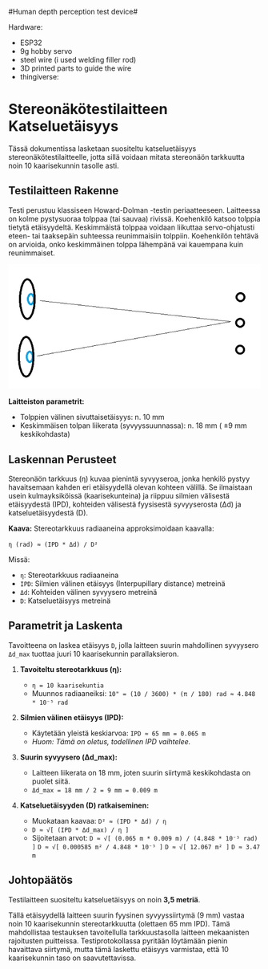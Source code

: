 #Human depth perception test device#


Hardware:
- ESP32
- 9g hobby servo
- steel wire (i used welding filler rod)
- 3D printed parts to guide the wire
-   thingiverse: 


# Stereonäkötestilaitteen Katseluetäisyys

Tässä dokumentissa lasketaan suositeltu katseluetäisyys stereonäkötestilaitteelle, jotta sillä voidaan mitata stereonäön tarkkuutta noin 10 kaarisekunnin tasolle asti.

## Testilaitteen Rakenne

Testi perustuu klassiseen Howard-Dolman -testin periaatteeseen. Laitteessa on kolme pystysuoraa tolppaa (tai sauvaa) rivissä. Koehenkilö katsoo tolppia tietytä etäisyydeltä. Keskimmäistä tolppaa voidaan liikuttaa servo-ohjatusti eteen- tai taaksepäin suhteessa reunimmaisiin tolppiin. Koehenkilön tehtävä on arvioida, onko keskimmäinen tolppa lähempänä vai kauempana kuin reunimmaiset.

![Testin periaatekuva](stereonäkötesti.png)


**Laitteiston parametrit:**
* Tolppien välinen sivuttaisetäisyys: n. 10 mm
* Keskimmäisen tolpan liikerata (syvyyssuunnassa): n. 18 mm ( ±9 mm keskikohdasta)

## Laskennan Perusteet

Stereonäön tarkkuus (η) kuvaa pienintä syvyyseroa, jonka henkilö pystyy havaitsemaan kahden eri etäisyydellä olevan kohteen välillä. Se ilmaistaan usein kulmayksiköissä (kaarisekunteina) ja riippuu silmien välisestä etäisyydestä (IPD), kohteiden välisestä fyysisestä syvyyserosta (Δd) ja katseluetäisyydestä (D).

**Kaava:**
Stereotarkkuus radiaaneina approksimoidaan kaavalla:

`η (rad) ≈ (IPD * Δd) / D²`

Missä:
* `η`: Stereotarkkuus radiaaneina
* `IPD`: Silmien välinen etäisyys (Interpupillary distance) metreinä
* `Δd`: Kohteiden välinen syvyysero metreinä
* `D`: Katseluetäisyys metreinä

## Parametrit ja Laskenta

Tavoitteena on laskea etäisyys `D`, jolla laitteen suurin mahdollinen syvyysero `Δd_max` tuottaa juuri 10 kaarisekunnin parallaksieron.

1.  **Tavoiteltu stereotarkkuus (η):**
    * `η = 10 kaarisekuntia`
    * Muunnos radiaaneiksi: `10" = (10 / 3600) * (π / 180) rad ≈ 4.848 * 10⁻⁵ rad`

2.  **Silmien välinen etäisyys (IPD):**
    * Käytetään yleistä keskiarvoa: `IPD ≈ 65 mm = 0.065 m`
    * *Huom: Tämä on oletus, todellinen IPD vaihtelee.*

3.  **Suurin syvyysero (Δd_max):**
    * Laitteen liikerata on 18 mm, joten suurin siirtymä keskikohdasta on puolet siitä.
    * `Δd_max = 18 mm / 2 = 9 mm = 0.009 m`

4.  **Katseluetäisyyden (D) ratkaiseminen:**
    * Muokataan kaavaa: `D² ≈ (IPD * Δd) / η`
    * `D ≈ √[ (IPD * Δd_max) / η ]`
    * Sijoitetaan arvot:
        `D ≈ √[ (0.065 m * 0.009 m) / (4.848 * 10⁻⁵ rad) ]`
        `D ≈ √[ 0.000585 m² / 4.848 * 10⁻⁵ ]`
        `D ≈ √[ 12.067 m² ]`
        `D ≈ 3.47 m`

## Johtopäätös

Testilaitteen suositeltu katseluetäisyys on noin **3,5 metriä**.

Tällä etäisyydellä laitteen suurin fyysinen syvyyssiirtymä (9 mm) vastaa noin 10 kaarisekunnin stereotarkkuutta (olettaen 65 mm IPD). Tämä mahdollistaa testauksen tavoitellulla tarkkuustasolla laitteen mekaanisten rajoitusten puitteissa. Testiprotokollassa pyritään löytämään pienin havaittava siirtymä, mutta tämä laskettu etäisyys varmistaa, että 10 kaarisekunnin taso on saavutettavissa.
